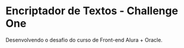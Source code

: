 # Encriptador de Textos - Challenge One
 Desenvolvendo o desafio do curso de Front-end Alura + Oracle.
